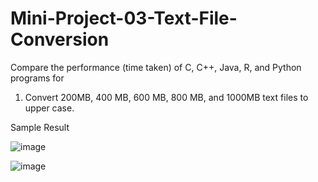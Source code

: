 # Mini-Project-03-Text-File-Conversion

Compare the performance (time taken) of C, C++, Java, R, and Python programs for
1. Convert 200MB, 400 MB, 600 MB, 800 MB, and 1000MB text files to upper case.

Sample Result

![image](https://github.com/IshaanGaba/Mini-Project-03-Text-File-Conversion/assets/122689155/a52de0f0-b555-42c0-82d9-ac5e85a7c2dc)

![image](https://github.com/IshaanGaba/Mini-Project-03-Text-File-Conversion/assets/122689155/8cb64833-a643-4a3b-99cc-85668ad92fe2)

